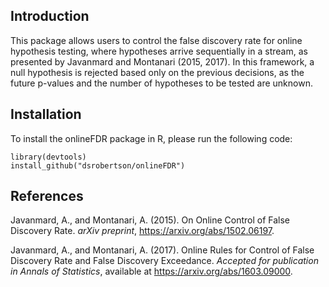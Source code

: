 ## Introduction
This package allows users to control the false discovery rate for online hypothesis testing, where hypotheses arrive sequentially in a stream, as presented by Javanmard and Montanari (2015, 2017). In this framework, a null hypothesis is rejected based only on the previous decisions, as the future p-values and the number of hypotheses to be tested are unknown.  

## Installation
To install the onlineFDR package in R, please run the following code:
```{r}
library(devtools)
install_github("dsrobertson/onlineFDR")
```

## References
Javanmard, A., and Montanari, A. (2015). On Online Control of False
Discovery Rate. *arXiv preprint*, https://arxiv.org/abs/1502.06197.

Javanmard, A., and Montanari, A. (2017). Online Rules for Control of False
Discovery Rate and False Discovery Exceedance. *Accepted for publication in
Annals of Statistics*, available at https://arxiv.org/abs/1603.09000.
